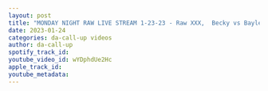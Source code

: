 ```yaml
---
layout: post
title: "MONDAY NIGHT RAW LIVE STREAM 1-23-23 - Raw XXX,  Becky vs Bayley Cage match"
date: 2023-01-24
categories: da-call-up videos
author: da-call-up
spotify_track_id: 
youtube_video_id: wYDphdUe2Hc
apple_track_id: 
youtube_metadata: 
---
```

